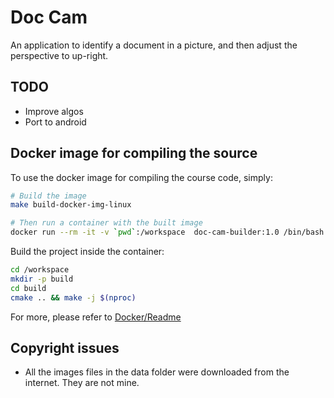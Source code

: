 # Doc Cam
An application to identify a document in a picture, and then adjust the perspective to up-right.

## TODO
- Improve algos
- Port to android

## Docker image for compiling the source

To use the docker image for compiling the course code, simply:

```bash
# Build the image
make build-docker-img-linux

# Then run a container with the built image
docker run --rm -it -v `pwd`:/workspace  doc-cam-builder:1.0 /bin/bash
```

Build the project inside the container:

```bash
cd /workspace
mkdir -p build
cd build
cmake .. && make -j $(nproc)
```


For more, please refer to [Docker/Readme](Docker/Readme.md)

## Copyright issues
- All the images files in the data folder were downloaded from the internet. They are not mine.
